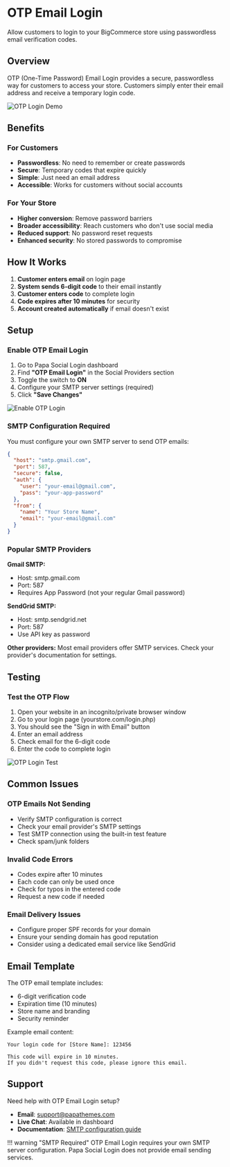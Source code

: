 # OTP Email Login

Allow customers to login to your BigCommerce store using passwordless email verification codes.

## Overview

OTP (One-Time Password) Email Login provides a secure, passwordless way for customers to access your store. Customers simply enter their email address and receive a temporary login code.

![OTP Login Demo](../assets/images/otp-login-demo.gif)

## Benefits

### For Customers
- **Passwordless**: No need to remember or create passwords
- **Secure**: Temporary codes that expire quickly
- **Simple**: Just need an email address
- **Accessible**: Works for customers without social accounts

### For Your Store
- **Higher conversion**: Remove password barriers
- **Broader accessibility**: Reach customers who don't use social media
- **Reduced support**: No password reset requests
- **Enhanced security**: No stored passwords to compromise

## How It Works

1. **Customer enters email** on login page
2. **System sends 6-digit code** to their email instantly
3. **Customer enters code** to complete login
4. **Code expires after 10 minutes** for security
5. **Account created automatically** if email doesn't exist

## Setup

### Enable OTP Email Login

1. Go to Papa Social Login dashboard
2. Find **"OTP Email Login"** in the Social Providers section
3. Toggle the switch to **ON**
4. Configure your SMTP server settings (required)
5. Click **"Save Changes"**

![Enable OTP Login](../assets/images/enable-otp-login.png)

### SMTP Configuration Required

You must configure your own SMTP server to send OTP emails:

```json
{
  "host": "smtp.gmail.com",
  "port": 587,
  "secure": false,
  "auth": {
    "user": "your-email@gmail.com",
    "pass": "your-app-password"
  },
  "from": {
    "name": "Your Store Name",
    "email": "your-email@gmail.com"
  }
}
```

### Popular SMTP Providers

**Gmail SMTP:**
- Host: smtp.gmail.com
- Port: 587
- Requires App Password (not your regular Gmail password)

**SendGrid SMTP:**
- Host: smtp.sendgrid.net
- Port: 587
- Use API key as password

**Other providers:** Most email providers offer SMTP services. Check your provider's documentation for settings.

## Testing

### Test the OTP Flow

1. Open your website in an incognito/private browser window
2. Go to your login page (yourstore.com/login.php)
3. You should see the "Sign in with Email" button
4. Enter an email address
5. Check email for the 6-digit code
6. Enter the code to complete login

![OTP Login Test](../assets/images/otp-login-test.png)

## Common Issues

### OTP Emails Not Sending
- Verify SMTP configuration is correct
- Check your email provider's SMTP settings
- Test SMTP connection using the built-in test feature
- Check spam/junk folders

### Invalid Code Errors
- Codes expire after 10 minutes
- Each code can only be used once
- Check for typos in the entered code
- Request a new code if needed

### Email Delivery Issues
- Configure proper SPF records for your domain
- Ensure your sending domain has good reputation
- Consider using a dedicated email service like SendGrid

## Email Template

The OTP email template includes:
- 6-digit verification code
- Expiration time (10 minutes)
- Store name and branding
- Security reminder

Example email content:
```
Your login code for [Store Name]: 123456

This code will expire in 10 minutes.
If you didn't request this code, please ignore this email.
```

## Support

Need help with OTP Email Login setup?

- **Email**: support@papathemes.com
- **Live Chat**: Available in dashboard
- **Documentation**: [SMTP configuration guide](../configuration.md)

!!! warning "SMTP Required"
    OTP Email Login requires your own SMTP server configuration. Papa Social Login does not provide email sending services.